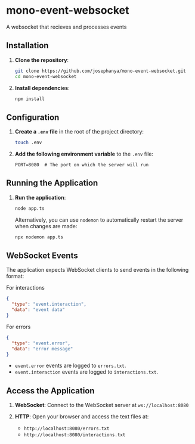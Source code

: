 # mono-event-websocket

A websocket that recieves and processes events

## Installation

1. **Clone the repository**:
   ```bash
   git clone https://github.com/josephanya/mono-event-websocket.git
   cd mono-event-websocket
   ```

2. **Install dependencies**:
   ```bash
   npm install
   ```

## Configuration

1. **Create a `.env` file** in the root of the project directory:
   ```bash
   touch .env
   ```

2. **Add the following environment variable** to the `.env` file:
   ```env
   PORT=8080  # The port on which the server will run
   ```

## Running the Application

1. **Run the application**:
   ```bash
   node app.ts
   ```

   Alternatively, you can use `nodemon` to automatically restart the server when changes are made:
   ```bash
   npx nodemon app.ts
   ```

## WebSocket Events

The application expects WebSocket clients to send events in the following format:

For interactions

```json
{
  "type": "event.interaction",
  "data": "event data"
}
```
For errors

```json
{
  "type": "event.error",
  "data": "error message"
}
```

- `event.error` events are logged to `errors.txt`.
- `event.interaction` events are logged to `interactions.txt`.


## Access the Application
1. **WebSocket**: Connect to the WebSocket server at `ws://localhost:8080`

2. **HTTP**: Open your browser and access the text files at:
     - `http://localhost:8080/errors.txt`
     - `http://localhost:8080/interactions.txt`